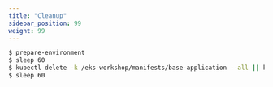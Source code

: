 ```yaml
---
title: "Cleanup"
sidebar_position: 99
weight: 99
---
```


```bash timeout=900
$ prepare-environment
$ sleep 60
$ kubectl delete -k /eks-workshop/manifests/base-application --all || kubectl get all -A
$ sleep 60
```
